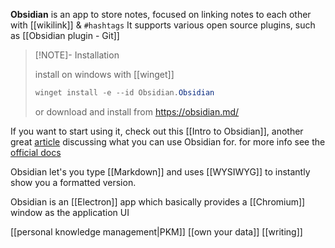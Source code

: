 **Obsidian** is an app to store notes, focused on linking notes to each other with [[wikilink]] & `#hashtags`
It supports various open source plugins, such as [[Obsidian plugin - Git]]

> [!NOTE]- Installation
> 
> install on windows with [[winget]]
> ```powershell
> winget install -e --id Obsidian.Obsidian
> ```
> or download and install from https://obsidian.md/

If you want to start using it, check out this [[Intro to Obsidian]], another great [article](https://www.proofofconcept.pub/p/how-i-write-with-obsidian) discussing what you can use Obsidian for.
for more info see the [official docs](https://help.obsidian.md/Obsidian/Index)

Obsidian let's you type [[Markdown]] and uses [[WYSIWYG]] to instantly show you a formatted version. 

Obsidian is an [[Electron]] app which basically provides a [[Chromium]] window as the application UI



[[personal knowledge management|PKM]]
[[own your data]]
[[writing]]